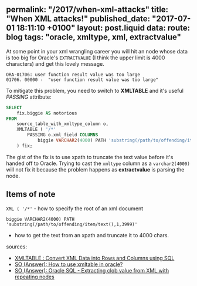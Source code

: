 permalink: "/2017/when-xml-attacks"
title: "When XML attacks!"
published_date: "2017-07-01 18:11:10 +0100"
layout: post.liquid
data:
  route: blog
  tags: "oracle, xmltype, xml, extractvalue"
---
At some point in your xml wrangling career you will hit an node whose data is
too big for Oracle's `EXTRACTVALUE` (I think the upper limit is 4000
characters) and get this lovely message.

```
ORA-01706: user function result value was too large
01706. 00000 -  "user function result value was too large"
```

To mitigate this problem, you need to switch to **XMLTABLE** and it's useful
*PASSING* attribute:

```sql
SELECT
    fix.biggie AS notorious
FROM
    source_table_with_xmltype_column o,
    XMLTABLE ( '/*'
        PASSING o.xml_field COLUMNS
            biggie VARCHAR2(4000) PATH 'substring(/path/to/offending/item/text(),1,3999)'
    ) fix;
```

The gist of the fix is to use xpath to truncate the text value before it's
handed off to Oracle. Trying to cast the `xmltype` column as a `varchar2(4000)`
will not fix it because the problem happens as **extractvalue** is parsing the
node.

## Items of note

`XML ( '/*'` - how to specify the root of an xml document

`biggie VARCHAR2(4000) PATH 'substring(/path/to/offending/item/text(),1,3999)'` 
- how to get the text from an xpath and truncate it to 4000 chars.

sources:
- [XMLTABLE : Convert XML Data into Rows and Columns using SQL](https://oracle-base.com/articles/misc/xmltable-convert-xml-data-into-rows-and-columns-using-sql)
- [SO (Answer): How to use xmltable in oracle?](http://stackoverflow.com/a/12691983/105282)
- [SO (Answer): Oracle SQL - Extracting clob value from XML with repeating nodes](http://stackoverflow.com/a/13790623/105282)

